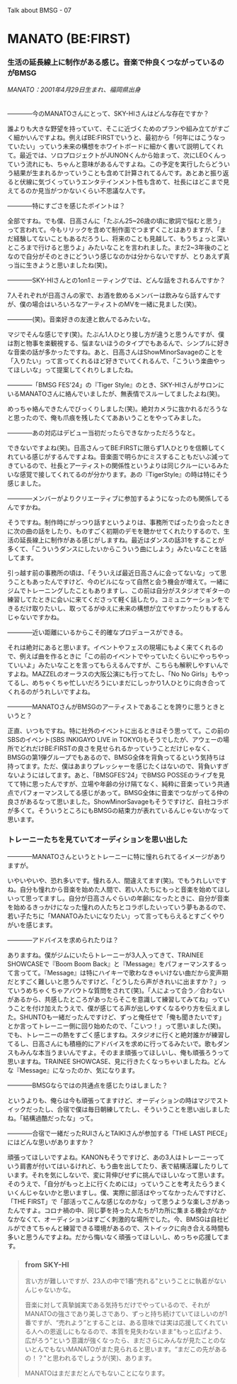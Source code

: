Talk about BMSG - 07
# MANATO (BE:FIRST)

### 生活の延長線上に制作がある感じ。音楽で仲良くつながっているのがBMSG

*MANATO：2001年4月29日生まれ、福岡県出身*
<br/><br/><br/>
————今のMANATOさんにとって、SKY-HIさんはどんな存在ですか？

誰よりも大きな野望を持っていて、そこに近づくためのプランや組み立てがすごく細かいんですよね。例えばBE:FIRSTでいうと、最初から「何年にはこうなっていたい」っていう未来の構想をホワイトボードに細かく書いて説明してくれて。最近では、ソロプロジェクトがJUNONくんから始まって、次にLEOくんっていう流れにも、ちゃんと意味があるんですよね。この予定を実行したらどういう結果が生まれるかっていうことも含めて計算されてるんです。あとあと振り返ると伏線に気づくっていうエンタテインメント性も含めて、社長にはどこまで見えてるのか見当がつかないくらい不思議な人です。

————特にすごさを感じたポイントは？

全部ですね。でも僕、日高さんに「たぶん25~26歳の頃に歌詞で悩むと思う」って言われて。今もリリックを含めて制作面でつまずくことはありますが、「まだ経験してないこともあるだろうし、将来のことも見越して、もうちょっと深いところまで行けると思うよ」みたいなことを言われました。まだ2~3年後のことなので自分がそのときにどういう感じなのかは分からないですが、とりあえず真っ当に生きようと思いましたね(笑)。

————SKY-HIさんとの1on1ミーティングでは、どんな話をされるんですか？

7人それぞれが日高さんの家で、お酒を飲めるメンバーは飲みなら話すんですが、僕の場合はいろいろなアーティストのMVを一緒に見ました(笑)。

————(笑)。音楽好きの友達と飲んでるみたいな。

マジでそんな感じです(笑)。たぶん1人ひとり接し方が違うと思うんですが、僕は割と物事を楽観視する、悩まないほうのタイプでもあるんで、シンプルに好きな音楽の話が多かったですね。あと、日高さんはShowMinorSavageのことを「入りたい」って言ってくれるほど好きでいてくれるんで、「こういう楽曲やってほしいな」って提案してくれりしましたね。

————「BMSG FES'24」の『Tiger Style』のとき、SKY-HIさんがサロンにいるMANATOさんに絡んでいましたが、無表情でスルーしてましたよね(笑)。

めっちゃ絡んできたんでびっくりしました(笑)。絶対カメラに抜かれるだろうなと思ったので、俺も爪痕を残したくてああいうことをやってみました。

————あの対応はデビュー当初だったらできなかっただろうなと。

できないですよね(笑)。日高さんってBE:FIRSTに限らず1人ひとりを信頼してくれている感じがするんですよね。音楽面で明らかにミスすることもだいぶ減ってきているので、社長とアーティストの関係性というよりは同じクルーにいるみたいな感覚で接してくれてるのが分かります。あの『TigerStyle』の時は特にそう感じました。

————メンバーがよりクリエーティブに参加するようになったのも関係してるんですかね。

そうですね。制作時にがっつり話すというよりは、事務所でばったり会ったときに次の曲の話をしたり、ものすごく初期のデモを聴かせてくれたりするので、生活の延長線上に制作がある感じがしますね。最近はダンスの話31をすることが多くて、「こういうダンスにしたいからこういう曲にしよう」みたいなことを話してます。

引っ越す前の事務所の頃は、「そういえば最近日高さんに会ってないな」って思うこともあったんですけど、今のビルになって自然と会う機会が増えて。一緒にジムでトレーニングしたこともありますし、この前は自分がスタジオでギターの練習してたときに会いに来てくださって軽く話したり。コミュニケーションをできるだけ取りたいし、取ってるがゆえに未来の構想が立てやすかったりもするんじゃないですかね。

————近い距離にいるからこそ的確なプロデュースができる。

それは絶対にあると思います。イベントやフェスの現場にもよく来てくれるので、例えば曲を作るときに「この前のイベントでやっていたくらいにやっちやっていいよ」みたいなことを言ってもらえるんですが、こちらも解釈しやすいんですよね。MAZZELのオーラスの大阪公演にも行ってたし、「No No Girls」もやってるし、めちゃくちゃ忙しいだろうにいまだにしっかり1人ひとりに向き合ってくれるのがうれしいですよね。

————MANATOさんがBMSGのアーティストであることを誇りに思うときというと？

正直、いつもですね。特に社外のイベントに出るときはそう思ってて。この前のSBSのイベント(SBS INKIGAYO LIVE in TOKYO)もそうでしたが、アウェーの場所でどれだけBE:FIRSTの良さを見せられるかっていうことだけじゃなく、BMSGの第1弾グループでもあるので、BMSG全体を背負ってるという気持ちは持ってます。ただ、僕はあまりプレッシャーを感じたくはないので、背負いすぎないようにはしてます。あと、「BMSGFES'24」でBMSG POSSEのライブを見てて特に思ったんですが、立場や年齢の分け隔てなく、純粋に音楽っていう共通点でパフォーマンスしてる感じがあって。BMSG全体に音楽でつながってる仲の良さがあるなって思いました。ShowMinorSavageもそうですけど、自社コラボが多くて。そういうところにもBMSGの結束力が表れているんじゃないかなって思います。

### トレーニーたちを見ていてオーディションを思い出した

————MANATOさんというとトレーニーに特に憧れられてるイメージがありますが。

いやいやいや、恐れ多いです。憧れる人、間違えてます(笑)。でもうれしいですね。自分も憧れから音楽を始めた人間で、若い人たちにもっと音楽を始めてほしいって思ってますし。自分が日高さんぐらいの年齢になったときに、自分が音楽を始めるきっかけになった憧れの人たちとコラボしたいっていう夢もあるので、若い子たちに「MANATOみたいになりたい」って言ってもらえるとすごくやりがいを感じます。

————アドバイスを求められたりは？

ありますね。僕がジムにいたらトレーニーが3人入ってきて、TRAINEE SHOWCASEで『Boom Boom Back』と『Message』をパフォーマンスするって言ってて。『Message』は特にハイキーで歌わなきゃいけない曲だから変声期だとすごく難しいと思うんですけど、「どうしたら声がきれいに出ますか？」っていうめちゃくちゃアバウトな質問をされて(笑)。「人によって合う／合わないがあるから、共感したところがあったらそこを意識して練習してみてね」っていうことを付け加えたうえで、僕が感じてる声が出しやすくなるやり方を伝えました。SHUNTOも一緒だったんですけど、ずっと俺任せで「俺も聞きたいです」とか言ってトレーニー側に回り始めたので、「こいつ！」って思いました(笑)。でも、トレーニーの熱をすごく感じますね。スタジオに行くと絶対誰かが練習してるし、日高さんにも積極的にアドバイスを求めに行ってるみたいで。歌もダンスもみんな本当うまいんですよ。そのまま頑張ってほしいし、俺も頑張ろうって思いますね。TRAINEE SHOWCASE、見に行きたくなっちゃいましたね。どんな『Message』になったのか、気になります。

————BMSGならではの共通点を感じたりはしました？

というよりも、俺らは今も頑張ってますけど、オーディションの時はマジでストイックだったし、合宿で僕は毎日朝練してたし、そういうことを思い出しましたね。「結構過酷だったな」って。

————合宿で一緒だったRUIさんとTAIKIさんが参加する「THE LAST PIECE」にはどんな思いがありますか？

頑張ってほしいですよね。KANONもそうですけど、あの3人はトレーニーっていう肩書が付いてはいるけれど、もう曲を出してたり、表で結構活躍したりしています。それを気にしないで、変に背伸びせずに挑んでほしいなって思います。そのうえで、「自分がもっと上に行くためには」っていうことを考えたらうまくいくんじゃないかと思いますし。僕、実際に部活はやってなかったんですけど、「THE FIRST」で「部活ってこんな感じなのかな」って思うような楽しさがあったんですよ。コロナ禍の中、同じ夢を持った人たちが1カ所に集まる機会がなかなかなくて、オーディションはすごく刺激的な場所でした。今、BMSGは自社ビルができてちゃんと練習できる環境があるので、ストイックに向き合える時間も多いと思うんですよね。だから悔いなく頑張ってほしいし、めっちゃ応援してます。



> ### from SKY-HI
> 
> 言い方が難しいですが、23人の中で1番“売れる"ということに執着がないんじゃないかな。
> 
> 音楽に対して真摯誠実である気持ちだけでやっているので、それがMANATOの強さであり美しさであり、ずっと持ち続けていてほしいのが1番ですが、“売れよう”とすることは、ある意味では実は応援してくれている人への恩返しにもなるので、本質を見失わないまま“もっと広げよう、広がろう”という意識が強くなったら、まださらにみんなが見たことのないとんでもないMANATOがまた見られると思います。“まだこの先があるの！？"と思われるでしょうが(笑)、あります。
> 
> MANATOはまだまだとんでもないことになります。
>
> 


